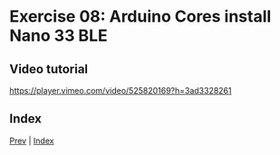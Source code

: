 
# Exercise 08: Arduino Cores install Nano 33 BLE

## Video tutorial

https://player.vimeo.com/video/525820169?h=3ad3328261

## Index

[Prev](../07-Programming_Arduino/07-Programming_Arduino.md) |  [Index](../course_index.md) 

